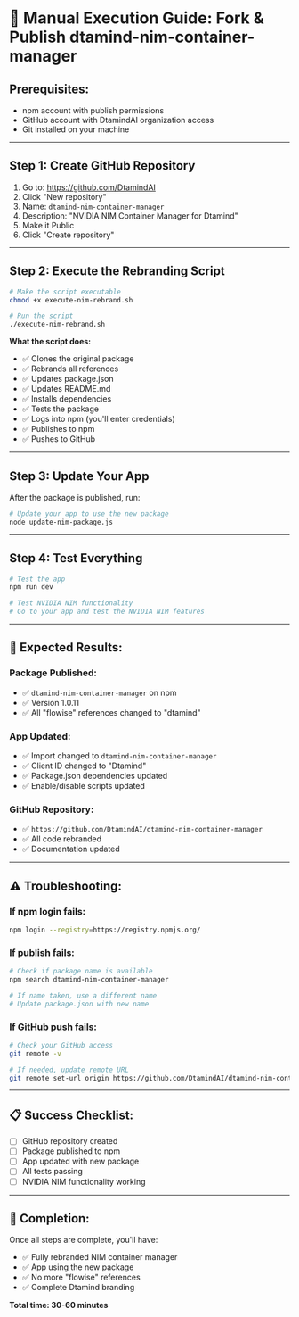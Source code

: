 # 🚀 Manual Execution Guide: Fork & Publish dtamind-nim-container-manager

## **Prerequisites:**
- npm account with publish permissions
- GitHub account with DtamindAI organization access
- Git installed on your machine

---

## **Step 1: Create GitHub Repository**

1. Go to: https://github.com/DtamindAI
2. Click "New repository"
3. Name: `dtamind-nim-container-manager`
4. Description: "NVIDIA NIM Container Manager for Dtamind"
5. Make it Public
6. Click "Create repository"

---

## **Step 2: Execute the Rebranding Script**

```bash
# Make the script executable
chmod +x execute-nim-rebrand.sh

# Run the script
./execute-nim-rebrand.sh
```

**What the script does:**
- ✅ Clones the original package
- ✅ Rebrands all references
- ✅ Updates package.json
- ✅ Updates README.md
- ✅ Installs dependencies
- ✅ Tests the package
- ✅ Logs into npm (you'll enter credentials)
- ✅ Publishes to npm
- ✅ Pushes to GitHub

---

## **Step 3: Update Your App**

After the package is published, run:

```bash
# Update your app to use the new package
node update-nim-package.js
```

---

## **Step 4: Test Everything**

```bash
# Test the app
npm run dev

# Test NVIDIA NIM functionality
# Go to your app and test the NVIDIA NIM features
```

---

## **🎯 Expected Results:**

### **Package Published:**
- ✅ `dtamind-nim-container-manager` on npm
- ✅ Version 1.0.11
- ✅ All "flowise" references changed to "dtamind"

### **App Updated:**
- ✅ Import changed to `dtamind-nim-container-manager`
- ✅ Client ID changed to "Dtamind"
- ✅ Package.json dependencies updated
- ✅ Enable/disable scripts updated

### **GitHub Repository:**
- ✅ `https://github.com/DtamindAI/dtamind-nim-container-manager`
- ✅ All code rebranded
- ✅ Documentation updated

---

## **⚠️ Troubleshooting:**

### **If npm login fails:**
```bash
npm login --registry=https://registry.npmjs.org/
```

### **If publish fails:**
```bash
# Check if package name is available
npm search dtamind-nim-container-manager

# If name taken, use a different name
# Update package.json with new name
```

### **If GitHub push fails:**
```bash
# Check your GitHub access
git remote -v

# If needed, update remote URL
git remote set-url origin https://github.com/DtamindAI/dtamind-nim-container-manager.git
```

---

## **📋 Success Checklist:**

- [ ] GitHub repository created
- [ ] Package published to npm
- [ ] App updated with new package
- [ ] All tests passing
- [ ] NVIDIA NIM functionality working

---

## **🎉 Completion:**

Once all steps are complete, you'll have:
- ✅ Fully rebranded NIM container manager
- ✅ App using the new package
- ✅ No more "flowise" references
- ✅ Complete Dtamind branding

**Total time: 30-60 minutes** 